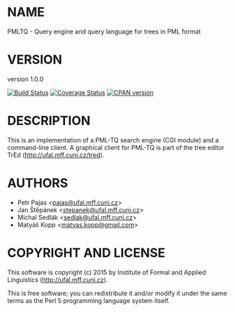 # NAME

PMLTQ - Query engine and query language for trees in PML format

# VERSION

version 1.0.0

<div>
    <a href="https://travis-ci.org/ufal/perl-pmltq"><img src="https://travis-ci.org/ufal/perl-pmltq.svg?branch=master" alt="Build Status"></a>
    <a href="https://coveralls.io/github/ufal/perl-pmltq?branch=travis_ci"><img src="https://coveralls.io/repos/ufal/perl-pmltq/badge.svg?branch=travis_ci&amp;service=github" alt="Coverage Status"></a>
    <a href="https://badge.fury.io/pl/PMLTQ"><img src="https://badge.fury.io/pl/PMLTQ.svg" alt="CPAN version"></a>
</div>

# DESCRIPTION

This is an implementation of a PML-TQ search engine (CGI module) and a
command-line client. A graphical client for PML-TQ is part of the tree editor
TrEd (http://ufal.mff.cuni.cz/tred).

# AUTHORS

- Petr Pajas &lt;pajas@ufal.mff.cuni.cz>
- Jan Štěpánek &lt;stepanek@ufal.mff.cuni.cz>
- Michal Sedlák &lt;sedlak@ufal.mff.cuni.cz>
- Matyáš Kopp &lt;matyas.kopp@gmail.com>

# COPYRIGHT AND LICENSE

This software is copyright (c) 2015 by Institute of Formal and Applied Linguistics (http://ufal.mff.cuni.cz).

This is free software; you can redistribute it and/or modify it under
the same terms as the Perl 5 programming language system itself.
